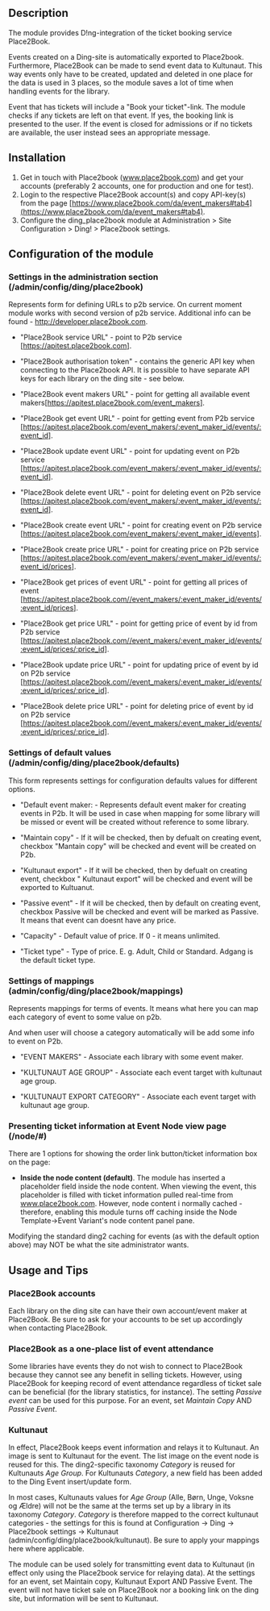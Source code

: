 Description
-----------
The module provides D!ng-integration of the ticket booking service Place2Book.

Events created on a Ding-site is automatically exported to Place2book. Furthermore, Place2Book can be made to send event data to Kultunaut. This way events only have to be created, updated and deleted in one place for the data is used in 3 places, so the module saves a lot of time when handling events for the library.

Event that has tickets will include a "Book your ticket"-link. The module checks if any tickets are left on that event. If yes, the booking link is presented to the user. If the event is closed for admissions or if no tickets are available, the user instead sees an appropriate message.


Installation
------------

1. Get in touch with Place2book (www.place2book.com) and get your accounts (preferably 2 accounts, one for production and one for test).
2. Login to the respective Place2Book account(s) and copy API-key(s) from the page [https://www.place2book.com/da/event_makers#tab4](https://www.place2book.com/da/event_makers#tab4).
3. Configure the ding_place2book module at Administration > Site Configuration > Ding! > Place2book settings.


Configuration of the module
---------------------------

### Settings in the administration section (/admin/config/ding/place2book)
Represents form for defining URLs to p2b service. On current moment module works with second version of p2b service.
Additional info can be found - http://developer.place2book.com.

* "Place2Book service URL" - point to P2b service [https://apitest.place2book.com].

* "Place2Book authorisation token" - contains the generic API key when connecting to the  Place2book API. It is possible to have separate API keys for each library on the ding site - see below.

* "Place2Book event makers URL" -  point for getting all available event makers[https://apitest.place2book.com/event_makers].

* "Place2Book get event URL" - point for getting event from P2b service [https://apitest.place2book.com/event_makers/:event_maker_id/events/:event_id].

* "Place2Book update event URL" - point for updating event on P2b service [https://apitest.place2book.com/event_makers/:event_maker_id/events/:event_id].

* "Place2Book delete event URL" - point for deleting event on P2b service [https://apitest.place2book.com/event_makers/:event_maker_id/events/:event_id].

* "Place2Book create event URL" - point for creating event on P2b service [https://apitest.place2book.com/event_makers/:event_maker_id/events].

* "Place2Book create price URL" - point for creating price on P2b service [https://apitest.place2book.com/event_makers/:event_maker_id/events/:event_id/prices].

* "Place2Book get prices of event URL"  - point for getting all prices of event [https://apitest.place2book.com//event_makers/:event_maker_id/events/:event_id/prices].

* "Place2Book get price URL" - point for getting price of event by id from P2b service [https://apitest.place2book.com//event_makers/:event_maker_id/events/:event_id/prices/:price_id].

* "Place2Book update price URL" - point for updating price of event by id on P2b service [https://apitest.place2book.com//event_makers/:event_maker_id/events/:event_id/prices/:price_id].

* "Place2Book delete price URL" - point for deleting price of event by id on P2b service [https://apitest.place2book.com//event_makers/:event_maker_id/events/:event_id/prices/:price_id].


### Settings of default values (/admin/config/ding/place2book/defaults)

This form represents settings for configuration defaults values for different options.

* "Default event maker: - Represents default event maker for creating events in P2b. It will be used in case when mapping for some library will be missed or event will be created without reference to some library.

* "Maintain copy" - If it will be checked, then by defualt on creating event, checkbox "Mantain copy" will be checked and event will be created on P2b.

* "Kultunaut export" - If it will be checked, then by defualt on creating event, checkbox " Kultunaut export" will be checked and event will be exported to Kultuanut.

* "Passive event" - If it will be checked, then by default on creating event, checkbox Passive will be checked and event will be marked as Passive. It means that event can doesnt have any price.

* "Capacity" -  Default value of price. If 0 - it means unlimited.

* "Ticket type" - Type of price. E. g. Adult, Child or Standard. Adgang is the default ticket type.


### Settings of mappings (admin/config/ding/place2book/mappings)

Represents mappings for terms of events. It means what here you can map each category of event to some value on p2b.

And when user will choose a category automatically will be add some info to event on P2b.

* "EVENT MAKERS" - Associate each library with some event maker.

* "KULTUNAUT AGE GROUP" - Associate each event target with kultunaut age group.

* "KULTUNAUT EXPORT CATEGORY" - Associate each event target with kultunaut age group.

### Presenting ticket information at Event Node view page (/node/#)

There are 1 options for showing the order link button/ticket information box on the page:

* **Inside the node content (default)**. The module has inserted a placeholder field inside the node content. When viewing the event, this placeholder is filled with ticket information pulled real-time from www.place2book.com. However, node content i normally cached - therefore, enabling this module turns off caching inside the Node Template->Event Variant's node content panel pane.

Modifying the standard ding2 caching for events (as with the default option above) may NOT be what the site administrator wants.

Usage and Tips
--------------

### Place2Book accounts

Each library on the ding site can have their own account/event maker at Place2Book. Be sure to ask for your accounts to be set up accordingly when contacting Place2Book.

### Place2Book as a one-place list of event attendance

Some libraries have events they do not wish to connect to Place2Book because they cannot see any benefit in selling tickets. However, using Place2Book for keeping record of event attendance regardless of ticket sale can be beneficial (for the library statistics, for instance). The setting *Passive event* can be used for this purpose. For an event, set *Maintain Copy* AND *Passive Event*.

### Kultunaut

In effect, Place2Book keeps event information and relays it to Kultunaut. An image is sent to Kultunaut for the event. The list image on the event node is reused for this. The ding2-specific taxonomy *Category* is reused for Kultunauts *Age Group*. For Kultunauts *Category*, a new field has been added to the Ding Event insert/update form.

In most cases, Kultunauts values for *Age Group* (Alle, Børn, Unge, Voksne og Ældre) will not be the same at the terms set up by a library in its taxonomy *Category*. *Category* is therefore mapped to the correct kultunaut categories - the settings for this is found at Configuration -> Ding -> Place2book settings -> Kultunaut (admin/config/ding/place2book/kultunaut). Be sure to apply your mappings here where applicable.

The module can be used solely for transmitting event data to Kultunaut (in effect only using the Place2book service for relaying data). At the settings for an event, set Maintain copy, Kultunaut Export AND Passive Event. The event will not have ticket sale on Place2Book nor a booking link on the ding site, but information will be sent to Kultunaut.


